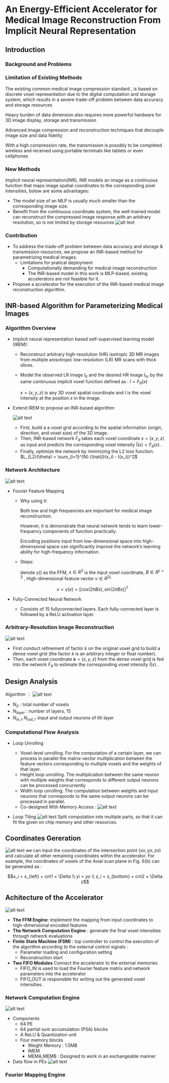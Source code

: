 # An Energy-Efficient Accelerator for Medical Image  Reconstruction From Implicit Neural Representation


## Introduction
### Background and Problems

### Limitation of Existing Methods
The existing common medical image compression standard , is based on discrete voxel representation due to the digital computation and storage system, which results in a severe trade-off problem between data accuracy and storage resources

Heavy burden of data dimension also requires more powerful hardware for 3D image display, storage and transmission

Advanced image compression and reconstruction techniques that decouple image size and data fidelity

With a high compression rate, the transmission is possibly to be completed wireless and received using portable terminals like tablets or even cellphones

###  New Methods
Implicit neural representation(INR), INR models an image as a continuous function that maps image spatial coordinates to the corresponding pixel intensities, bolow are some advantages:
- The model size of an MLP is usually much smaller than the corresponding image size.
- Benefit from the continuous coordinate system, the well-trained model can reconstruct the compressed image response with an arbitrary resolution, so is not limited by storage resources
![alt text](../../assets/MarkdownImg/image-39.png)

### Contribution
- To address the trade-off problem between data accuracy and storage & transmission resources, we propose an INR-based method for parametrizing medical images.
  - Limitations for pratical deployment
    - Computationally demanding for medical image reconstruction
    - The INR-based model in this work is MLP-based, existing accelerators are not feasible for it.
- Propose a accelerator for the execution of the INR-based medical image reconstruction algorithm.

## INR-based Algorithm for Parameterizing Medical Images

### Algorithm Overview

- Implicit neural representation based self-supervised learning model (IREM):
  
  - Reconstruct arbitrary high-resolution (HR) isotropic 3D MR images from multiple anisotropic low-resolution (LR) MR scans with thick slices.
  - Model the observed LR image $I_{lr}$ and the desired HR image $I_{hr}$ by the same continuous implicit voxel function defined as : $I = F_θ (x)$
  
    $x = (x, y, z)$ is any 3D voxel spatial coordinate and $I$ is the voxel intensity at the position $x$ in the image.
- Extend IREM to propose an INR-based algorithm:

    ![alt text](../../assets/MarkdownImg/image-41.png)
    - First, build a a voxel grid according to the spatial information (origin, direction, and voxel size) of the 3D image.
    - Then, INR-based network $F_\theta$ takes each voxel coordinate $x = (x, y, z)$ as input and predicts  the corresponding voxel intensity $\hat{I}(x) = F_θ (x)$ .
    - Finally, optimize the network by minimizing the L2 loss function: $L_{L2}(\theta) = \sum_{i=1}^{N} (\hat{I}(x_i) - I(x_i))^2$

### Network Architecture
![alt text](../../assets/MarkdownImg/image-40.png)

- Fourier Feature Mapping
  - Why using it: 
   
    Both low and high frequencies are important for medical image reconstruction.
  
     However, it is demonstrate that neural network tends to learn lower-frequency components of function practically.

     Encoding positions input from low-dimensional space into high-dimensional space can significantly improve the network’s learning ability for high-frequency information.
  - Steps: 
    
    denote $γ()$ as the FFM,  $x \in R^3$ is the input voxel coordinate, $B ∈ R^{L×3}$ , High-dimensional feature vector $v ∈ R^{2L}$
    
    $$v=γ(x)=[cos(2πBx),sin(2πBx)]^T$$ 

- Fully-Connected Neural Network
  - Consists of 15 fullyconnected layers. Each fully-connected layer is followed by a ReLU activation layer.

### Arbitrary-Resolution Image Reconstruction
![alt text](../../assets/MarkdownImg/image-42.png)

- First conduct refinement of factor $k$ on the original voxel grid to build a dense voxel grid (the factor $k$ is an arbitrary integer or float number). 
- Then, each voxel coordinate $\textbf{x} = (x, y, z)$ from the dense voxel grid is fed into the network $F_θ$ to estimate the  corresponding voxel intensity $\hat{I}(x)$ . 


## Design Analysis
Algorithm ：
![alt text](../../assets/MarkdownImg/image-43.png)
- $N_X$ : total number of voxels
- $N_{layer}$ : number of layers, 15
- $N_{in,l},N_{out,l}$ :input and output neurons of lth layer

### Computational Flow Analysis
- Loop Unrolling 
  - Voxel-level unrolling. For the computation of a certain layer, we can process in parallel the matrix-vector multiplication between the feature vectors corresponding to multiple voxels and the weights of that layer. 
  - Height loop unrolling. The multiplication between the same neuron with multiple weights that corresponds to different output neurons can be processed concurrently
  - Width loop unrolling. The computation between weights and input neurons that corresponds to the same output neurons can be processed in parallel.
  - Co-designed With Memory Access :
    ![alt text](../../assets/MarkdownImg/image-44.png)

- Loop Tiling
    ![alt text](../../assets/MarkdownImg/image-45.png)
    Split computation into multiple parts, so that it can fit the given on chip memory and other resources.

## Coordinates Gereration
![alt text](../../assets/MarkdownImg/image-46.png)
we can input the coordinates of the intersection point $(xo, yo, zo)$ and calculate all other remaining coordinates within the accelerator. For example, the coordinates of voxels of the Axial scan plane in Fig. 6(b) can be generated as :

$$x_i = x_{left} + cnt1 × \Delta \\ yi = yo \\ z_i = z_{bottom} + cnt2 × \Delta z$$

## Achitecture of the Accelerator
![alt text](../../assets/MarkdownImg/image-47.png)

- **The FFM Engine**: implement the mapping from input coordinates to high-dimensional encoded features
- **The Network Computation Engine** : generate the final voxel intensities through network evaluations
- **Finite State Machine (FSM)** : top controller to control the execution of the algorithm according to the external control signals : 
  - Parameter loading and configuration setting 
  - Reconstruction start
- **Two FIFO Modules** Connect the accelerator to the external memories 
  - FIFO_IN is used to load the Fourier feature matrix and network parameters into the accelerator  
  - FIFO_OUT is responsible for writing out the generated voxel intensities.

### Network Computation Engine
![alt text](../../assets/MarkdownImg/image-48.png)
- Components
  - 64 PE
  - 64 partial sum accumulation (PSA) blocks
  - A ReLU & Quantization unit 
  - Four memory blocks
    - Weight Memory : 1.5MB
    - IMEM
    - MEMA,MEMB : Designed to work in an exchangeable manner
- Data flow in PEs
  ![alt text](../../assets/MarkdownImg/image-49.png)

### Fourier Mapping Engine


